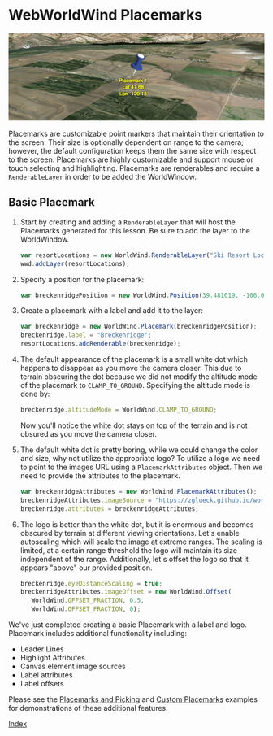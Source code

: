 <style>
    iframe {
        width: 100 vw;
        height: 700px;
    }
</style>
# WebWorldWind Placemarks

![Placemark Example](../../resources/images/placemark.png)

Placemarks are customizable point markers that maintain their orientation to the screen. Their size is optionally dependent on range to the camera; however, the default configuration keeps them the same size with respect to the screen. Placemarks are highly customizable and support mouse or touch selecting and highlighting. Placemarks are renderables and require a `RenderableLayer` in order to be added the WorldWindow.

## Basic Placemark

1. Start by creating and adding a `RenderableLayer` that will host the Placemarks generated for this lesson. Be sure to add the layer to the WorldWindow.
    
    ```javascript
    var resortLocations = new WorldWind.RenderableLayer("Ski Resort Locations");
    wwd.addLayer(resortLocations);
    ```
    
2. Specify a position for the placemark:

    ```javascript
    var breckenridgePosition = new WorldWind.Position(39.481019, -106.045398, 0);
    ```
    
3. Create a placemark with a label and add it to the layer:

    ```javascript
    var breckenridge = new WorldWind.Placemark(breckenridgePosition);
    breckenridge.label = "Breckenridge";
    resortLocations.addRenderable(breckenridge);
    ```
    
    <script async src="//jsfiddle.net/nasazach/5uz10mxc/2/embed/"></script>
    
4. The default appearance of the placemark is a small white dot which happens to disappear as you move the camera closer. This due to terrain obscuring the dot because we did not modify the altitude mode of the placemark to `CLAMP_TO_GROUND`. Specifying the altitude mode is done by:

    ```javascript
    breckenridge.altitudeMode = WorldWind.CLAMP_TO_GROUND;
    ```
  
    Now you'll notice the white dot stays on top of the terrain and is not obsured as you move the camera closer.
    
5. The default white dot is pretty boring, while we could change the color and size, why not utilize the appropriate logo? To utilize a logo we need to point to the images URL using a `PlacemarkAttributes` object. Then we need to provide the attributes to the placemark.

    ```javascript
    var breckenridgeAttributes = new WorldWind.PlacemarkAttributes();
    breckenridgeAttributes.imageSource = "https://zglueck.github.io/workshop-demo/resources/images/breckenridge-logo.png";
    breckenridge.attributes = breckenridgeAttributes;
    ```
    
    <script async src="//jsfiddle.net/nasazach/5uz10mxc/4/embed/"></script>
    
6. The logo is better than the white dot, but it is enormous and becomes obscured by terrain at different viewing orientations. Let's enable autoscaling which will scale the image at extreme ranges. The scaling is limited, at a certain range threshold the logo will maintain its size independent of the range. Additionally, let's offset the logo so that it appears "above" our provided position.

    ```javascript
    breckenridge.eyeDistanceScaling = true;
    breckenridgeAttributes.imageOffset = new WorldWind.Offset(
       WorldWind.OFFSET_FRACTION, 0.5,
       WorldWind.OFFSET_FRACTION, 0);
    ```
    
    <script async src="//jsfiddle.net/nasazach/5uz10mxc/5/embed/"></script>
    
We've just completed creating a basic Placemark with a label and logo. Placemark includes additional functionality including:
- Leader Lines
- Highlight Attributes
- Canvas element image sources
- Label attributes
- Label offsets

Please see the [Placemarks and Picking](https://files.worldwind.arc.nasa.gov/artifactory/apps/web/examples/PlacemarksAndPicking.html) and [Custom Placemarks](https://files.worldwind.arc.nasa.gov/artifactory/apps/web/examples/CustomPlacemarks.html) examples for demonstrations of these additional features.

[Index](../../)